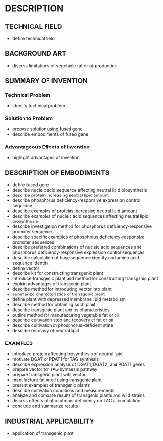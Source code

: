 # DESCRIPTION

## TECHNICAL FIELD

- define technical field

## BACKGROUND ART

- discuss limitations of vegetable fat or oil production

## SUMMARY OF INVENTION

### Technical Problem

- identify technical problem

### Solution to Problem

- propose solution using fused gene
- describe embodiments of fused gene

### Advantageous Effects of Invention

- highlight advantages of invention

## DESCRIPTION OF EMBODIMENTS

- define fused gene
- describe nucleic acid sequence affecting neutral lipid biosynthesis
- describe protein increasing neutral lipid amount
- describe phosphorus deficiency-responsive expression control sequence
- describe examples of proteins increasing neutral lipid amount
- describe examples of nucleic acid sequences affecting neutral lipid biosynthesis
- describe investigation method for phosphorus deficiency-responsive promoter sequence
- describe specific examples of phosphorus deficiency-responsive promoter sequences
- describe preferred combinations of nucleic acid sequences and phosphorus deficiency-responsive expression control sequences
- describe calculation of base sequence identity and amino acid sequence identity
- define vector
- describe kit for constructing transgenic plant
- introduce transgenic plant and method for constructing transgenic plant
- explain advantages of transgenic plant
- describe method for introducing vector into plant
- summarize characteristics of transgenic plant
- define plant with depressed membrane lipid metabolism
- describe method for obtaining such plant
- describe transgenic plant and its characteristics
- outline method for manufacturing vegetable fat or oil
- describe cultivation step and recovery of fat or oil
- describe cultivation in phosphorus-deficient state
- describe recovery of neutral lipid

### EXAMPLES

- introduce protein affecting biosynthesis of neutral lipid
- motivate DGAT or PDAT1 for TAG synthesis
- describe expression analysis of DGAT1, DGAT2, and PDAT1 genes
- prepare vector for TAG synthesis pathway
- prepare transgenic plant with vector
- manufacture fat or oil using transgenic plant
- present examples of transgenic plants
- describe cultivation conditions and measurements
- analyze and compare results of transgenic plants and wild strains
- discuss effects of phosphorus deficiency on TAG accumulation
- conclude and summarize results

## INDUSTRIAL APPLICABILITY

- application of transgenic plant

